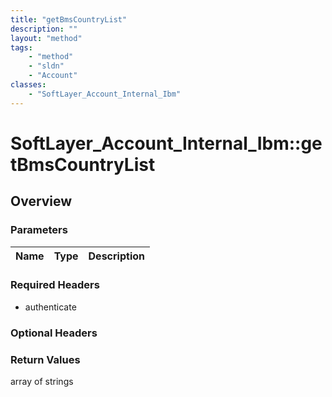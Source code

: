 ```yaml
---
title: "getBmsCountryList"
description: ""
layout: "method"
tags:
    - "method"
    - "sldn"
    - "Account"
classes:
    - "SoftLayer_Account_Internal_Ibm"
---
```

# SoftLayer_Account_Internal_Ibm::getBmsCountryList
## Overview 


### Parameters 
|Name | Type | Description |
| --- | --- | --- |


### Required Headers
* authenticate

### Optional Headers

### Return Values
array of strings

